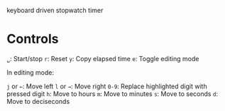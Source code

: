 keyboard driven stopwatch timer

# Controls

`␣`: Start/stop
`r`: Reset
`y`: Copy elapsed time
`e`: Toggle editing mode

In editing mode:

`j` or `←`: Move left
`l` or `→`: Move right
`0-9`: Replace highlighted digit with pressed digit
`h`: Move to hours
`m`: Move to minutes
`s`: Move to seconds
`d`: Move to deciseconds
